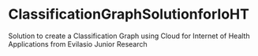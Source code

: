 # ClassificationGraphSolutionforIoHT
Solution to create a Classification Graph using Cloud  for Internet of Health Applications from Evilasio Junior Research
